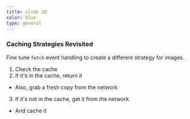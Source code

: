 ```yaml
---
title: slide 28
color: blue
type: general
---
```

### Caching Strategies Revisited

Fine tune `fetch` event handling to create a different strategy for images.

1. Check the cache
2. If it's in the cache, return it
  * Also, grab a fresh copy from the network
3. If it's not in the cache, get it from the network
  * And cache it
